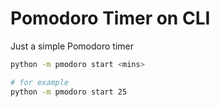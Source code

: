 # Pomodoro Timer on CLI

Just a simple Pomodoro timer

```bash
python -m pmodoro start <mins>

# for example
python -m pmodoro start 25
```
